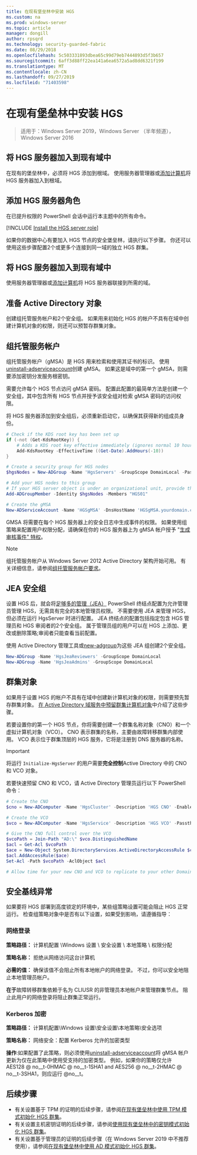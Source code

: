 ```yaml
---
title: 在现有堡垒林中安装 HGS
ms.custom: na
ms.prod: windows-server
ms.topic: article
manager: dongill
author: rpsqrd
ms.technology: security-guarded-fabric
ms.date: 08/29/2018
ms.openlocfilehash: 5c503331893dbea65c99d79eb7444893d5f3b657
ms.sourcegitcommit: 6aff3d88ff22ea141a6ea6572a5ad8dd6321f199
ms.translationtype: MT
ms.contentlocale: zh-CN
ms.lasthandoff: 09/27/2019
ms.locfileid: "71403598"
---
```

# <a name="install-hgs-in-an-existing-bastion-forest"></a>在现有堡垒林中安装 HGS 

>适用于：Windows Server 2019，Windows Server （半年频道），Windows Server 2016


## <a name="join-the-hgs-server-to-the-existing-domain"></a>将 HGS 服务器加入到现有域中

在现有的堡垒林中，必须将 HGS 添加到根域。 使用服务器管理器或[添加计算机](https://go.microsoft.com/fwlink/?LinkId=821564)将 HGS 服务器加入到根域。

## <a name="add-the-hgs-server-role"></a>添加 HGS 服务器角色

在已提升权限的 PowerShell 会话中运行本主题中的所有命令。

[!INCLUDE [Install the HGS server role](../../../includes/guarded-fabric-install-hgs-server-role.md)] 

如果你的数据中心有要加入 HGS 节点的安全堡垒林，请执行以下步骤。
你还可以使用这些步骤配置2个或更多个连接到同一域的独立 HGS 群集。

## <a name="join-the-hgs-server-to-the-existing-domain"></a>将 HGS 服务器加入到现有域中

使用服务器管理器或[添加计算机](https://go.microsoft.com/fwlink/?LinkId=821564)将 HGS 服务器联接到所需的域。

## <a name="prepare-active-directory-objects"></a>准备 Active Directory 对象

创建组托管服务帐户和2个安全组。
如果用来初始化 HGS 的帐户不具有在域中创建计算机对象的权限，则还可以预暂存群集对象。

## <a name="group-managed-service-account"></a>组托管服务帐户

组托管服务帐户（gMSA）是 HGS 用来检索和使用其证书的标识。 使用[uninstall-adserviceaccount](https://technet.microsoft.com/itpro/powershell/windows/addsadministration/new-adserviceaccount)创建 gMSA。
如果这是域中的第一个 gMSA，则需要添加密钥分发服务根密钥。

需要允许每个 HGS 节点访问 gMSA 密码。
配置此配置的最简单方法是创建一个安全组，其中包含所有 HGS 节点并授予该安全组对检索 gMSA 密码的访问权限。

将 HGS 服务器添加到安全组后，必须重新启动它，以确保其获得新的组成员身份。

```powershell
# Check if the KDS root key has been set up
if (-not (Get-KdsRootKey)) {
    # Adds a KDS root key effective immediately (ignores normal 10 hour waiting period)
    Add-KdsRootKey -EffectiveTime ((Get-Date).AddHours(-10))
}

# Create a security group for HGS nodes
$hgsNodes = New-ADGroup -Name 'HgsServers' -GroupScope DomainLocal -PassThru

# Add your HGS nodes to this group
# If your HGS server object is under an organizational unit, provide the full distinguished name instead of "HGS01"
Add-ADGroupMember -Identity $hgsNodes -Members "HGS01"

# Create the gMSA
New-ADServiceAccount -Name 'HGSgMSA' -DnsHostName 'HGSgMSA.yourdomain.com' -PrincipalsAllowedToRetrieveManagedPassword $hgsNodes
```

GMSA 将需要在每个 HGS 服务器上的安全日志中生成事件的权限。
如果使用组策略来配置用户权限分配，请确保在你的 HGS 服务器上为 gMSA 帐户授予 "[生成审核事件" 特权](https://docs.microsoft.com/previous-versions/windows/it-pro/windows-server-2012-R2-and-2012/dn221956%28v=ws.11%29)。

> [!NOTE]
> 组托管服务帐户从 Windows Server 2012 Active Directory 架构开始可用。
> 有关详细信息，请参阅[组托管服务帐户要求](https://technet.microsoft.com/library/jj128431.aspx)。

## <a name="jea-security-groups"></a>JEA 安全组

设置 HGS 后，就会将[足够多的管理（JEA）](https://aka.ms/JEAdocs) PowerShell 终结点配置为允许管理员管理 HGS，无需具有完全的本地管理员权限。
不需要使用 JEA 来管理 HGS，但必须在运行 HgsServer 时进行配置。
JEA 终结点的配置包括指定包含 HGS 管理员和 HGS 审阅者的2个安全组。
属于管理员组的用户可以在 HGS 上添加、更改或删除策略;审阅者只能查看当前配置。

使用 Active Directory 管理工具或[new-adgroup](https://technet.microsoft.com/itpro/powershell/windows/addsadministration/new-adgroup)为这些 JEA 组创建2个安全组。

```powershell
New-ADGroup -Name 'HgsJeaReviewers' -GroupScope DomainLocal
New-ADGroup -Name 'HgsJeaAdmins' -GroupScope DomainLocal
```

## <a name="cluster-objects"></a>群集对象

如果用于设置 HGS 的帐户不具有在域中创建新计算机对象的权限，则需要预先暂存群集对象。
[在 Active Directory 域服务中预留群集计算机对象](https://technet.microsoft.com/library/dn466519(v=ws.11).aspx)中介绍了这些步骤。

若要设置你的第一个 HGS 节点，你将需要创建一个群集名称对象（CNO）和一个虚拟计算机对象（VCO）。
CNO 表示群集的名称，主要由故障转移群集内部使用。
VCO 表示位于群集顶层的 HGS 服务，它将是注册到 DNS 服务器的名称。

> [!IMPORTANT]
> 将运行 `Initialize-HgsServer` 的用户需要**完全控制**Active Directory 中的 CNO 和 VCO 对象。

若要快速预留 CNO 和 VCO，请 Active Directory 管理员运行以下 PowerShell 命令：

```powershell
# Create the CNO
$cno = New-ADComputer -Name 'HgsCluster' -Description 'HGS CNO' -Enabled $false -Passthru

# Create the VCO
$vco = New-ADComputer -Name 'HgsService' -Description 'HGS VCO' -Passthru

# Give the CNO full control over the VCO
$vcoPath = Join-Path "AD:\" $vco.DistinguishedName
$acl = Get-Acl $vcoPath
$ace = New-Object System.DirectoryServices.ActiveDirectoryAccessRule $cno.SID, "GenericAll", "Allow"
$acl.AddAccessRule($ace)
Set-Acl -Path $vcoPath -AclObject $acl

# Allow time for your new CNO and VCO to replicate to your other Domain Controllers before continuing
```

## <a name="security-baseline-exceptions"></a>安全基线异常

如果要将 HGS 部署到高度锁定的环境中，某些组策略设置可能会阻止 HGS 正常运行。
检查组策略对象中是否有以下设置，如果受到影响，请遵循指导：

### <a name="network-logon"></a>网络登录

**策略路径：** 计算机配置 \Windows 设置 \ 安全设置 \ 本地策略 \ 权限分配

**策略名称：** 拒绝从网络访问这台计算机

**必需的值：** 确保该值不会阻止所有本地帐户的网络登录。 不过，你可以安全地阻止本地管理员帐户。

**在于**故障转移群集依赖于名为 CLIUSR 的非管理员本地帐户来管理群集节点。 阻止此用户的网络登录将阻止群集正常运行。

### <a name="kerberos-encryption"></a>Kerberos 加密

**策略路径：** 计算机配置\Windows 设置\安全设置\本地策略\安全选项

**策略名称：** 网络安全：配置 Kerberos 允许的加密类型

**操作**:如果配置了此策略，则必须使用[uninstall-adserviceaccount](https://docs.microsoft.com/powershell/module/addsadministration/set-adserviceaccount?view=win10-ps)将 gMSA 帐户更新为仅在此策略中使用受支持的加密类型。 例如，如果你的策略仅允许 AES128 @ no__t-0HMAC @ no__t-1SHA1 and AES256 @ no__t-2HMAC @ no__t-3SHA1，则应运行 @no__t。



## <a name="next-steps"></a>后续步骤

- 有关设置基于 TPM 的证明的后续步骤，请参阅[在现有堡垒林中使用 TPM 模式初始化 HGS 群集](guarded-fabric-initialize-hgs-tpm-mode-bastion.md)。
- 有关设置主机密钥证明的后续步骤，请参阅[使用现有堡垒林中的密钥模式初始化 HGS 群集](guarded-fabric-initialize-hgs-key-mode-bastion.md)。
- 有关设置基于管理员的证明的后续步骤（在 Windows Server 2019 中不推荐使用），请参阅[在现有堡垒林中使用 AD 模式初始化 HGS 群集](guarded-fabric-initialize-hgs-ad-mode-bastion.md)。

